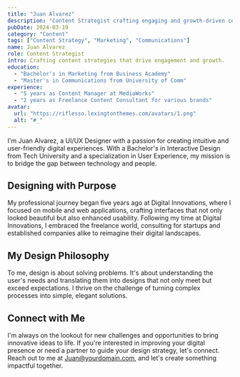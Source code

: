 ```yaml
---
title: "Juan Alvarez"
description: "Content Strategist crafting engaging and growth-driven content strategies"
pubDate: 2024-03-19
category: "Content"
tags: ["Content Strategy", "Marketing", "Communications"]
name: Juan Alvarez
role: Content Strategist
intro: Crafting content strategies that drive engagement and growth.
education:
  - "Bachelor's in Marketing from Business Academy"
  - "Master's in Communications from University of Comm"
experience:
  - "5 years as Content Manager at MediaWorks"
  - "2 years as Freelance Content Consultant for various brands"
avatar:
  url: "https://riflesso.lexingtonthemes.com/avatars/1.png"
  alt: "#_"
---
```


I'm Juan Alvarez, a UI/UX Designer with a passion for creating intuitive and user-friendly digital experiences. With a Bachelor's in Interactive Design from Tech University and a specialization in User Experience, my mission is to bridge the gap between technology and people.

## Designing with Purpose

My professional journey began five years ago at Digital Innovations, where I focused on mobile and web applications, crafting interfaces that not only looked beautiful but also enhanced usability. Following my time at Digital Innovations, I embraced the freelance world, consulting for startups and established companies alike to reimagine their digital landscapes.

## My Design Philosophy

To me, design is about solving problems. It's about understanding the user's needs and translating them into designs that not only meet but exceed expectations. I thrive on the challenge of turning complex processes into simple, elegant solutions.

## Connect with Me

I'm always on the lookout for new challenges and opportunities to bring innovative ideas to life. If you're interested in improving your digital presence or need a partner to guide your design strategy, let's connect. Reach out to me at [Juan@yourdomain.com](mailto:Juan@yourdomain.com), and let's create something impactful together.